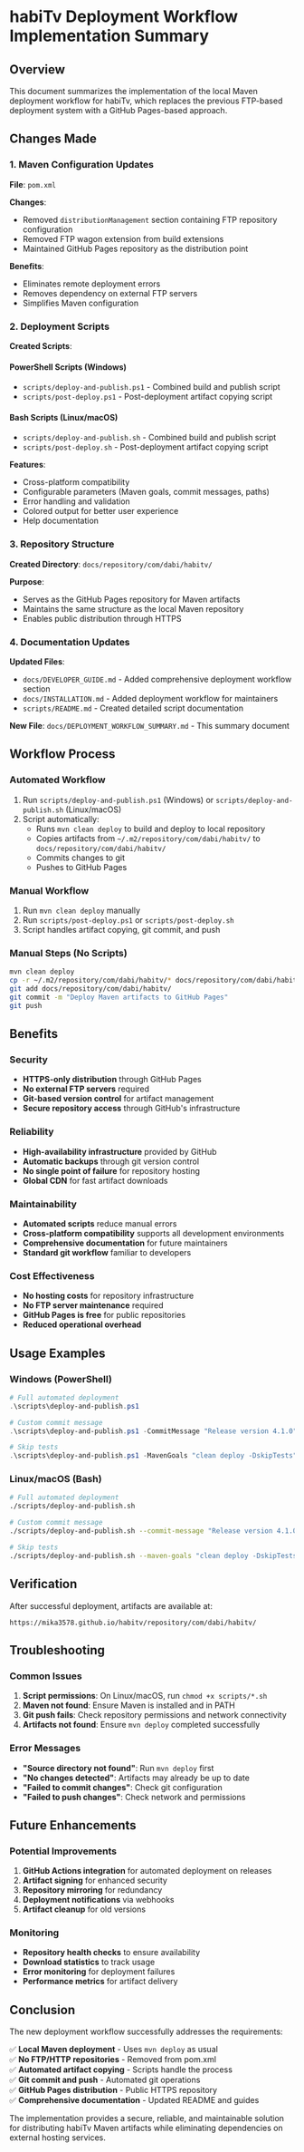 # habiTv Deployment Workflow Implementation Summary

## Overview

This document summarizes the implementation of the local Maven deployment workflow for habiTv, which replaces the previous FTP-based deployment system with a GitHub Pages-based approach.

## Changes Made

### 1. Maven Configuration Updates

**File**: `pom.xml`

**Changes**:
- Removed `distributionManagement` section containing FTP repository configuration
- Removed FTP wagon extension from build extensions
- Maintained GitHub Pages repository as the distribution point

**Benefits**:
- Eliminates remote deployment errors
- Removes dependency on external FTP servers
- Simplifies Maven configuration

### 2. Deployment Scripts

**Created Scripts**:

#### PowerShell Scripts (Windows)
- `scripts/deploy-and-publish.ps1` - Combined build and publish script
- `scripts/post-deploy.ps1` - Post-deployment artifact copying script

#### Bash Scripts (Linux/macOS)
- `scripts/deploy-and-publish.sh` - Combined build and publish script
- `scripts/post-deploy.sh` - Post-deployment artifact copying script

**Features**:
- Cross-platform compatibility
- Configurable parameters (Maven goals, commit messages, paths)
- Error handling and validation
- Colored output for better user experience
- Help documentation

### 3. Repository Structure

**Created Directory**: `docs/repository/com/dabi/habitv/`

**Purpose**: 
- Serves as the GitHub Pages repository for Maven artifacts
- Maintains the same structure as the local Maven repository
- Enables public distribution through HTTPS

### 4. Documentation Updates

**Updated Files**:
- `docs/DEVELOPER_GUIDE.md` - Added comprehensive deployment workflow section
- `docs/INSTALLATION.md` - Added deployment workflow for maintainers
- `scripts/README.md` - Created detailed script documentation

**New File**: `docs/DEPLOYMENT_WORKFLOW_SUMMARY.md` - This summary document

## Workflow Process

### Automated Workflow
1. Run `scripts/deploy-and-publish.ps1` (Windows) or `scripts/deploy-and-publish.sh` (Linux/macOS)
2. Script automatically:
   - Runs `mvn clean deploy` to build and deploy to local repository
   - Copies artifacts from `~/.m2/repository/com/dabi/habitv/` to `docs/repository/com/dabi/habitv/`
   - Commits changes to git
   - Pushes to GitHub Pages

### Manual Workflow
1. Run `mvn clean deploy` manually
2. Run `scripts/post-deploy.ps1` or `scripts/post-deploy.sh`
3. Script handles artifact copying, git commit, and push

### Manual Steps (No Scripts)
```bash
mvn clean deploy
cp -r ~/.m2/repository/com/dabi/habitv/* docs/repository/com/dabi/habitv/
git add docs/repository/com/dabi/habitv/
git commit -m "Deploy Maven artifacts to GitHub Pages"
git push
```

## Benefits

### Security
- **HTTPS-only distribution** through GitHub Pages
- **No external FTP servers** required
- **Git-based version control** for artifact management
- **Secure repository access** through GitHub's infrastructure

### Reliability
- **High-availability infrastructure** provided by GitHub
- **Automatic backups** through git version control
- **No single point of failure** for repository hosting
- **Global CDN** for fast artifact downloads

### Maintainability
- **Automated scripts** reduce manual errors
- **Cross-platform compatibility** supports all development environments
- **Comprehensive documentation** for future maintainers
- **Standard git workflow** familiar to developers

### Cost Effectiveness
- **No hosting costs** for repository infrastructure
- **No FTP server maintenance** required
- **GitHub Pages is free** for public repositories
- **Reduced operational overhead**

## Usage Examples

### Windows (PowerShell)
```powershell
# Full automated deployment
.\scripts\deploy-and-publish.ps1

# Custom commit message
.\scripts\deploy-and-publish.ps1 -CommitMessage "Release version 4.1.0"

# Skip tests
.\scripts\deploy-and-publish.ps1 -MavenGoals "clean deploy -DskipTests"
```

### Linux/macOS (Bash)
```bash
# Full automated deployment
./scripts/deploy-and-publish.sh

# Custom commit message
./scripts/deploy-and-publish.sh --commit-message "Release version 4.1.0"

# Skip tests
./scripts/deploy-and-publish.sh --maven-goals "clean deploy -DskipTests"
```

## Verification

After successful deployment, artifacts are available at:
```
https://mika3578.github.io/habitv/repository/com/dabi/habitv/
```

## Troubleshooting

### Common Issues
1. **Script permissions**: On Linux/macOS, run `chmod +x scripts/*.sh`
2. **Maven not found**: Ensure Maven is installed and in PATH
3. **Git push fails**: Check repository permissions and network connectivity
4. **Artifacts not found**: Ensure `mvn deploy` completed successfully

### Error Messages
- **"Source directory not found"**: Run `mvn deploy` first
- **"No changes detected"**: Artifacts may already be up to date
- **"Failed to commit changes"**: Check git configuration
- **"Failed to push changes"**: Check network and permissions

## Future Enhancements

### Potential Improvements
1. **GitHub Actions integration** for automated deployment on releases
2. **Artifact signing** for enhanced security
3. **Repository mirroring** for redundancy
4. **Deployment notifications** via webhooks
5. **Artifact cleanup** for old versions

### Monitoring
- **Repository health checks** to ensure availability
- **Download statistics** to track usage
- **Error monitoring** for deployment failures
- **Performance metrics** for artifact delivery

## Conclusion

The new deployment workflow successfully addresses the requirements:

✅ **Local Maven deployment** - Uses `mvn deploy` as usual  
✅ **No FTP/HTTP repositories** - Removed from pom.xml  
✅ **Automated artifact copying** - Scripts handle the process  
✅ **Git commit and push** - Automated git operations  
✅ **GitHub Pages distribution** - Public HTTPS repository  
✅ **Comprehensive documentation** - Updated README and guides  

The implementation provides a secure, reliable, and maintainable solution for distributing habiTv Maven artifacts while eliminating dependencies on external hosting services. 